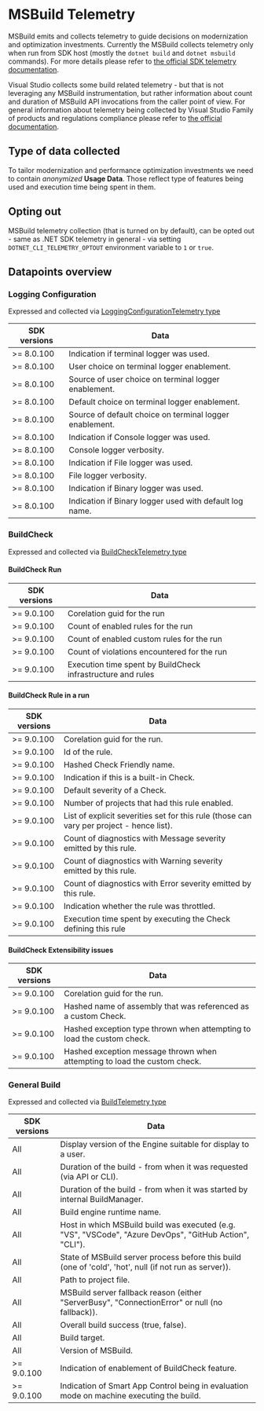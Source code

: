# MSBuild Telemetry

MSBuild emits and collects telemetry to guide decisions on modernization and optimization investments. Currently the MSBuild collects telemetry only when run from SDK host (mostly the `dotnet build` and `dotnet msbuild` commands). For more details please refer to [the official SDK telemetry documentation](https://learn.microsoft.com/dotnet/core/tools/telemetry).

Visual Studio collects some build related telemetry - but that is not leveraging any MSBuild instrumentation, but rather information about count and duration of MSBuild API invocations from the caller point of view. For general information about telemetry being collected by Visual Studio Family of products and regulations compliance please refer to [the official documentation](https://learn.microsoft.com/compliance/regulatory/gdpr-dsr-visual-studio-family).

## Type of data collected

To tailor modernization and performance optimization investments we need to contain *anonymized* **Usage Data**. Those reflect type of features being used and execution time being spent in them.

## Opting out

MSBuild telemetry collection (that is turned on by default), can be opted out - same as .NET SDK telemetry in general - via setting `DOTNET_CLI_TELEMETRY_OPTOUT` environment variable to `1` or `true`.

## Datapoints overview

### Logging Configuration

Expressed and collected via [LoggingConfigurationTelemetry type](https://github.com/dotnet/msbuild/blob/94941d9cb26bb86045452b4a174a357b65a30c99/src/Framework/Telemetry/LoggingConfigurationTelemetry.cs)

| SDK versions | Data |
|--------------|------|
| >= 8.0.100   | Indication if terminal logger was used. |
| >= 8.0.100   | User choice on terminal logger enablement. |
| >= 8.0.100   | Source of user choice on terminal logger enablement. |
| >= 8.0.100   | Default choice on terminal logger enablement. |
| >= 8.0.100   | Source of default choice on terminal logger enablement. |
| >= 8.0.100   | Indication if Console logger was used. |
| >= 8.0.100   | Console logger verbosity. |
| >= 8.0.100   | Indication if File logger was used. |
| >= 8.0.100   | File logger verbosity. |
| >= 8.0.100   | Indication if Binary logger was used. |
| >= 8.0.100   | Indication if Binary logger used with default log name. |

### BuildCheck

Expressed and collected via [BuildCheckTelemetry type](https://github.com/dotnet/msbuild/blob/94941d9cb26bb86045452b4a174a357b65a30c99/src/Framework/Telemetry/BuildCheckTelemetry.cs)

#### BuildCheck Run

| SDK versions | Data |
|--------------|------|
| >= 9.0.100   | Corelation guid for the run |
| >= 9.0.100   | Count of enabled rules for the run |
| >= 9.0.100   | Count of enabled custom rules for the run |
| >= 9.0.100   | Count of violations encountered for the run |
| >= 9.0.100   | Execution time spent by BuildCheck infrastructure and rules |

#### BuildCheck Rule in a run

| SDK versions | Data |
|--------------|------|
| >= 9.0.100   | Corelation guid for the run. |
| >= 9.0.100   | Id of the rule. |
| >= 9.0.100   | Hashed Check Friendly name. |
| >= 9.0.100   | Indication if this is a built-in Check. |
| >= 9.0.100   | Default severity of a Check. |
| >= 9.0.100   | Number of projects that had this rule enabled. |
| >= 9.0.100   | List of explicit severities set for this rule (those can vary per project - hence list). |
| >= 9.0.100   | Count of diagnostics with Message severity emitted by this rule. |
| >= 9.0.100   | Count of diagnostics with Warning severity emitted by this rule. |
| >= 9.0.100   | Count of diagnostics with Error severity emitted by this rule. |
| >= 9.0.100   | Indication whether the rule was throttled. |
| >= 9.0.100   | Execution time spent by executing the Check defining this rule |

#### BuildCheck Extensibility issues

| SDK versions | Data |
|--------------|------|
| >= 9.0.100   | Corelation guid for the run. |
| >= 9.0.100   | Hashed name of assembly that was referenced as a custom Check. |
| >= 9.0.100   | Hashed exception type thrown when attempting to load the custom check. |
| >= 9.0.100   | Hashed exception message thrown when attempting to load the custom check. |

### General Build

Expressed and collected via [BuildTelemetry type](https://github.com/dotnet/msbuild/blob/94941d9cb26bb86045452b4a174a357b65a30c99/src/Framework/Telemetry/BuildTelemetry.cs)

| SDK versions | Data |
|--------------|------|
| All          | Display version of the Engine suitable for display to a user. |
| All          | Duration of the build - from when it was requested (via API or CLI). |
| All          | Duration of the build - from when it was started by internal BuildManager. |
| All          | Build engine runtime name. |
| All          | Host in which MSBuild build was executed (e.g. "VS", "VSCode", "Azure DevOps", "GitHub Action", "CLI"). |
| All          | State of MSBuild server process before this build (one of 'cold', 'hot', null (if not run as server)). |
| All          | Path to project file. |
| All          | MSBuild server fallback reason (either "ServerBusy", "ConnectionError" or null (no fallback)). |
| All          | Overall build success (true, false). |
| All          | Build target. |
| All          | Version of MSBuild. |
| >= 9.0.100   | Indication of enablement of BuildCheck feature. |
| >= 9.0.100   | Indication of Smart App Control being in evaluation mode on machine executing the build. |
